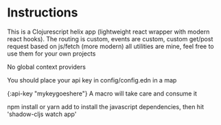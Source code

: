 
# Instructions
This is a Clojurescript helix app (lightweight react wrapper with modern react hooks). The routing is custom, 
events are custom, custom get/post request based on js/fetch (more modern)
all utilities are mine, feel free to use them for your own projects

No global context providers 

You should place your api key in config/config.edn
in a map 

{:api-key "mykeygoeshere"}
A macro will take care and consume it

npm install or  yarn add to install the javascript dependencies, then hit
'shadow-cljs watch app'


<!--  -->
<!-- # Gravie Software Engineer Challenge -->
<!--  -->
<!-- ## Instructions -->
<!-- After completing the challenge below, please send us an email with the location of your repository. If your repository is private, be sure to add us as collaborators so we can view your code. -->
<!--  -->
<!-- ### Time Box -->
<!-- 3-4 Hours -->
<!--  -->
<!-- ## Synopsis -->
<!--  -->
<!-- For this challenge you will implement the Giant Bomb API to create an application that will allow a user to search games and "rent" them. The application should consist of at least two unique pages (`search` and `checkout`). Your view should display the game thumbnail and title, and the rest is up to you. You can use any language and or framework you'd like. -->
<!--  -->
<!-- ![Giant Bomb](https://upload.wikimedia.org/wikipedia/en/4/4b/Giant_Bomb_logo.png) -->
<!--  -->
<!-- You can get started by signing up for an API key [here](https://www.giantbomb.com/api/). -->
<!--  -->
<!-- ### Resources -->
<!--  -->
<!-- You can find the quickstart guide [here](https://www.giantbomb.com/forums/api-developers-3017/quick-start-guide-to-using-the-api-1427959/). -->
<!--  -->
<!-- You can find a full list of API features [here](https://www.giantbomb.com/api/documentation). -->
<!--  -->
<!-- ### Questions -->
<!--  -->
<!-- Don't hesitate to reach out with any questions. Remember we are more focused on seeing your development process than checking off a list of requirements, so be sure you are able to speak to your code and your thoughts behind it. -->
